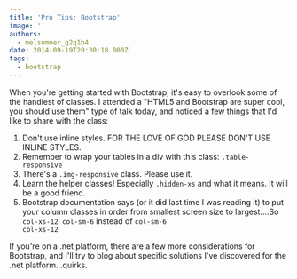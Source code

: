 ```yaml
---
title: 'Pro Tips: Bootstrap'
image: ''
authors:
  - melsumner_g2q1b4
date: 2014-09-19T20:30:18.000Z
tags:
  - bootstrap
---
```

When you're getting started with Bootstrap, it's easy to overlook some of the handiest of classes. I attended a "HTML5 and Bootstrap are super cool, you should use them" type of talk today, and noticed a few things that I'd like to share with the class:

1. Don't use inline styles. FOR THE LOVE OF GOD PLEASE DON'T USE INLINE STYLES.
2. Remember to wrap your tables in a div with this class: <code>.table-responsive</code>
3. There's a <code>.img-responsive</code> class. Please use it.
4. Learn the helper classes! Especially <code>.hidden-xs</code> and what it means. It will be a good friend.
5. Bootstrap documentation says (or it did last time I was reading it) to put your column classes in order from smallest screen size to largest....So <code>col-xs-12 col-sm-6</code> instead of <code>col-sm-6 col-xs-12</code>


If you're on a .net platform, there are a few more considerations for Bootstrap, and I'll try to blog about specific solutions I've discovered for the .net platform...quirks.